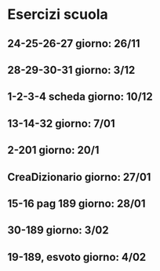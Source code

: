 # Esercizi scuola
## 24-25-26-27 giorno: 26/11
## 28-29-30-31 giorno: 3/12
## 1-2-3-4 scheda giorno: 10/12
## 13-14-32 giorno: 7/01
## 2-201 giorno: 20/1
## CreaDizionario giorno: 27/01
## 15-16 pag 189 giorno: 28/01
## 30-189 giorno: 3/02
## 19-189, esvoto giorno: 4/02
